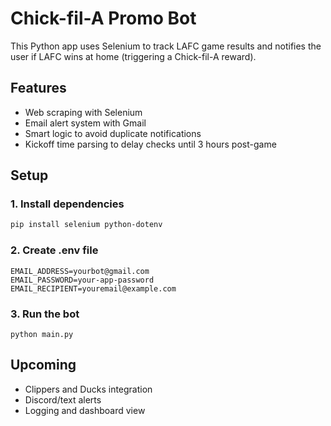 # Chick-fil-A Promo Bot

This Python app uses Selenium to track LAFC game results and notifies the user if LAFC wins at home (triggering a Chick-fil-A reward).

## Features
- Web scraping with Selenium
- Email alert system with Gmail
- Smart logic to avoid duplicate notifications
- Kickoff time parsing to delay checks until 3 hours post-game

## Setup

### 1. Install dependencies
```bash
pip install selenium python-dotenv
```
### 2. Create .env file
```
EMAIL_ADDRESS=yourbot@gmail.com
EMAIL_PASSWORD=your-app-password
EMAIL_RECIPIENT=youremail@example.com
```
### 3. Run the bot
```
python main.py
```
## Upcoming 
- Clippers and Ducks integration
- Discord/text alerts
- Logging and dashboard view
